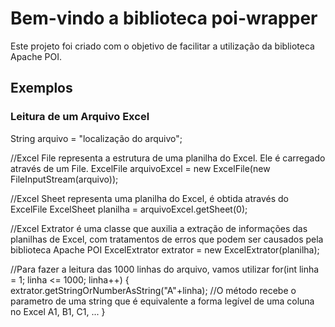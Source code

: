 Bem-vindo a biblioteca poi-wrapper
============================

Este projeto foi criado com o objetivo de facilitar a utilização da biblioteca Apache POI.

## Exemplos ##

### Leitura de um Arquivo Excel ###

String arquivo = "localização do arquivo";

//Excel File representa a estrutura de uma planilha do Excel. Ele é carregado através de um File.
ExcelFile arquivoExcel = new ExcelFile(new FileInputStream(arquivo));

//Excel Sheet representa uma planilha do Excel, é obtida através do ExcelFile
ExcelSheet planilha = arquivoExcel.getSheet(0);

//Excel Extrator é uma classe que auxilia a extração de informações das planilhas de Excel, com tratamentos de erros que podem ser causados pela biblioteca Apache POI
ExcelExtrator extrator = new ExcelExtrator(planilha);

//Para fazer a leitura das 1000 linhas do arquivo, vamos utilizar
for(int linha = 1; linha <= 1000; linha++) {
  extrator.getStringOrNumberAsString("A"+linha); //O método recebe o parametro de uma string que é equivalente a forma legível de uma coluna no Excel A1, B1, C1, ...
}
